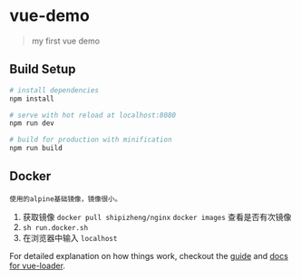 # vue-demo

> my first vue demo

## Build Setup

``` bash
# install dependencies
npm install

# serve with hot reload at localhost:8080
npm run dev

# build for production with minification
npm run build
```
## Docker 
    使用的alpine基础镜像，镜像很小。 

1. 获取镜像
    `docker pull shipizheng/nginx`
    `docker images` 查看是否有次镜像
2. `sh run.docker.sh`
3. 在浏览器中输入 `localhost`

For detailed explanation on how things work, checkout the [guide](http://vuejs-templates.github.io/webpack/) and [docs for vue-loader](http://vuejs.github.io/vue-loader).
